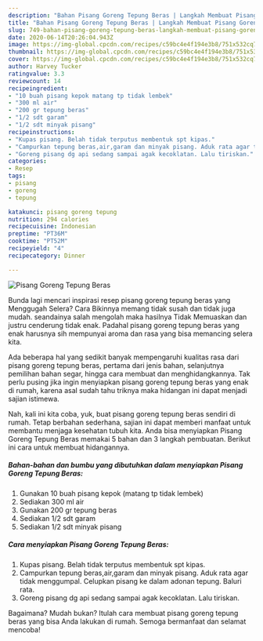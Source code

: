 ```yaml
---
description: "Bahan Pisang Goreng Tepung Beras | Langkah Membuat Pisang Goreng Tepung Beras Yang Enak Dan Mudah"
title: "Bahan Pisang Goreng Tepung Beras | Langkah Membuat Pisang Goreng Tepung Beras Yang Enak Dan Mudah"
slug: 749-bahan-pisang-goreng-tepung-beras-langkah-membuat-pisang-goreng-tepung-beras-yang-enak-dan-mudah
date: 2020-06-14T20:26:04.943Z
image: https://img-global.cpcdn.com/recipes/c59bc4e4f194e3b8/751x532cq70/pisang-goreng-tepung-beras-foto-resep-utama.jpg
thumbnail: https://img-global.cpcdn.com/recipes/c59bc4e4f194e3b8/751x532cq70/pisang-goreng-tepung-beras-foto-resep-utama.jpg
cover: https://img-global.cpcdn.com/recipes/c59bc4e4f194e3b8/751x532cq70/pisang-goreng-tepung-beras-foto-resep-utama.jpg
author: Harvey Tucker
ratingvalue: 3.3
reviewcount: 14
recipeingredient:
- "10 buah pisang kepok matang tp tidak lembek"
- "300 ml air"
- "200 gr tepung beras"
- "1/2 sdt garam"
- "1/2 sdt minyak pisang"
recipeinstructions:
- "Kupas pisang. Belah tidak terputus membentuk spt kipas."
- "Campurkan tepung beras,air,garam dan minyak pisang. Aduk rata agar tidak menggumpal. Celupkan pisang ke dalam adonan tepung. Baluri rata."
- "Goreng pisang dg api sedang sampai agak kecoklatan. Lalu tiriskan."
categories:
- Resep
tags:
- pisang
- goreng
- tepung

katakunci: pisang goreng tepung 
nutrition: 294 calories
recipecuisine: Indonesian
preptime: "PT36M"
cooktime: "PT52M"
recipeyield: "4"
recipecategory: Dinner

---
```



![Pisang Goreng Tepung Beras](https://img-global.cpcdn.com/recipes/c59bc4e4f194e3b8/751x532cq70/pisang-goreng-tepung-beras-foto-resep-utama.jpg)

Bunda lagi mencari inspirasi resep pisang goreng tepung beras yang Menggugah Selera? Cara Bikinnya memang tidak susah dan tidak juga mudah. seandainya salah mengolah maka hasilnya Tidak Memuaskan dan justru cenderung tidak enak. Padahal pisang goreng tepung beras yang enak harusnya sih mempunyai aroma dan rasa yang bisa memancing selera kita.

Ada beberapa hal yang sedikit banyak mempengaruhi kualitas rasa dari pisang goreng tepung beras, pertama dari jenis bahan, selanjutnya pemilihan bahan segar, hingga cara membuat dan menghidangkannya. Tak perlu pusing jika ingin menyiapkan pisang goreng tepung beras yang enak di rumah, karena asal sudah tahu triknya maka hidangan ini dapat menjadi sajian istimewa.




Nah, kali ini kita coba, yuk, buat pisang goreng tepung beras sendiri di rumah. Tetap berbahan sederhana, sajian ini dapat memberi manfaat untuk membantu menjaga kesehatan tubuh kita. Anda bisa menyiapkan Pisang Goreng Tepung Beras memakai 5 bahan dan 3 langkah pembuatan. Berikut ini cara untuk membuat hidangannya.

<!--inarticleads1-->

##### Bahan-bahan dan bumbu yang dibutuhkan dalam menyiapkan Pisang Goreng Tepung Beras:

1. Gunakan 10 buah pisang kepok (matang tp tidak lembek)
1. Sediakan 300 ml air
1. Gunakan 200 gr tepung beras
1. Sediakan 1/2 sdt garam
1. Sediakan 1/2 sdt minyak pisang




<!--inarticleads2-->

##### Cara menyiapkan Pisang Goreng Tepung Beras:

1. Kupas pisang. Belah tidak terputus membentuk spt kipas.
1. Campurkan tepung beras,air,garam dan minyak pisang. Aduk rata agar tidak menggumpal. Celupkan pisang ke dalam adonan tepung. Baluri rata.
1. Goreng pisang dg api sedang sampai agak kecoklatan. Lalu tiriskan.




Bagaimana? Mudah bukan? Itulah cara membuat pisang goreng tepung beras yang bisa Anda lakukan di rumah. Semoga bermanfaat dan selamat mencoba!
